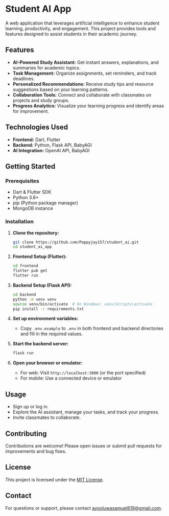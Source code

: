 # Student AI App

A web application that leverages artificial intelligence to enhance student learning, productivity, and engagement. This project provides tools and features designed to assist students in their academic journey.

## Features

- **AI-Powered Study Assistant:** Get instant answers, explanations, and summaries for academic topics.
- **Task Management:** Organize assignments, set reminders, and track deadlines.
- **Personalized Recommendations:** Receive study tips and resource suggestions based on your learning patterns.
- **Collaboration Tools:** Connect and collaborate with classmates on projects and study groups.
- **Progress Analytics:** Visualize your learning progress and identify areas for improvement.

## Technologies Used

- **Frontend:** Dart, Flutter
- **Backend:** Python, Flask API, BabyAGI
- **AI Integration:** OpenAI API, BabyAGI

## Getting Started

### Prerequisites

- Dart & Flutter SDK
- Python 3.8+
- pip (Python package manager)
- MongoDB instance

### Installation

1. **Clone the repository:**
    ```bash
    git clone https://github.com/Pappyjay157/student_ai.git
    cd student_ai_app
    ```

2. **Frontend Setup (Flutter):**
    ```bash
    cd frontend
    flutter pub get
    flutter run
    ```

3. **Backend Setup (Flask API):**
    ```bash
    cd backend
    python -m venv venv
    source venv/bin/activate  # On Windows: venv\Scripts\activate
    pip install -r requirements.txt
    ```

4. **Set up environment variables:**
    - Copy `.env.example` to `.env` in both frontend and backend directories and fill in the required values.

5. **Start the backend server:**
    ```bash
    flask run
    ```

6. **Open your browser or emulator:**
    - For web: Visit `http://localhost:3000` (or the port specified)
    - For mobile: Use a connected device or emulator

## Usage

- Sign up or log in.
- Explore the AI assistant, manage your tasks, and track your progress.
- Invite classmates to collaborate.

## Contributing

Contributions are welcome! Please open issues or submit pull requests for improvements and bug fixes.

## License

This project is licensed under the [MIT License](LICENSE).

## Contact

For questions or support, please contact [ayooluwasamuel619@gmail.com](mailto:ayooluwasamule619@gmail.com).
